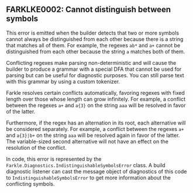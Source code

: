 ## FARKLKE0002: Cannot distinguish between symbols

This error is emitted when the builder detects that two or more symbols cannot always be distinguished from each other because there is a string that matches all of them. For example, the regexes `ab*` and `a+` cannot be distinguished from each other because the string `a` matches both of them.

Conflicting regexes make parsing non-deterministic and will cause the builder to produce a grammar with a special DFA that cannot be used for parsing but can be useful for diagnostic purposes. You can still parse text with this grammar by using a custom tokenizer.

Farkle resolves certain conflicts automatically, favoring regexes with fixed length over those whose length can grow infinitely. For example, a conflict between the regexes `a+` and `a{3}` on the string `aaa` will be resolved in favor of the latter.

Furthermore, if the regex has an alternation in its root, each alternative will be considered separately. For example, a conflict between the regexes `a+` and `a{3}|b+` on the string `aaa` will be resolved again in favor of the latter. The variable-sized second alternative will not have an effect on the resolution of the conflict.

In code, this error is represented by the `Farkle.Diagnostics.IndistinguishableSymbolsError` class. A build diagnostic listener can cast the message object of diagnostics of this code to `IndistinguishableSymbolsError` to get more information about the conflicting symbols.
